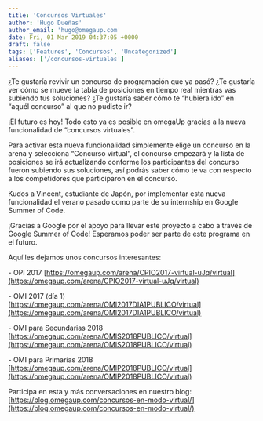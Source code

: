 ```yaml
---
title: 'Concursos Virtuales'
author: 'Hugo Dueñas'
author_email: 'hugo@omegaup.com'
date: Fri, 01 Mar 2019 04:37:05 +0000
draft: false
tags: ['Features', 'Concursos', 'Uncategorized']
aliases: ['/concursos-virtuales']
---
```


¿Te gustaría revivir un concurso de programación que ya pasó? ¿Te gustaría ver cómo se mueve la tabla de posiciones en tiempo real mientras vas subiendo tus soluciones? ¿Te gustaría saber cómo te “hubiera ido” en “aquél concurso” al que no pudiste ir?

¡El futuro es hoy! Todo esto ya es posible en omegaUp gracias a la nueva funcionalidad de “concursos virtuales”.

Para activar esta nueva funcionalidad simplemente elige un concurso en la arena y selecciona “Concurso virtual”, el concurso empezará y la lista de posiciones se irá actualizando conforme los participantes del concurso fueron subiendo sus soluciones, así podrás saber cómo te va con respecto a los competidores que participaron en el concurso.

Kudos a Vincent, estudiante de Japón, por implementar esta nueva funcionalidad el verano pasado como parte de su internship en Google Summer of Code.

¡Gracias a Google por el apoyo para llevar este proyecto a cabo a través de Google Summer of Code! Esperamos poder ser parte de este programa en el futuro.

Aquí les dejamos unos concursos interesantes:

\- OPI 2017 [https://omegaup.com/arena/CPIO2017-virtual-uJq/virtual](https://omegaup.com/arena/CPIO2017-virtual-uJq/virtual)

\- OMI 2017 (día 1) [https://omegaup.com/arena/OMI2017DIA1PUBLICO/virtual](https://omegaup.com/arena/OMI2017DIA1PUBLICO/virtual)

\- OMI para Secundarias 2018 [https://omegaup.com/arena/OMIS2018PUBLICO/virtual](https://omegaup.com/arena/OMIS2018PUBLICO/virtual)

\- OMI para Primarias 2018 [https://omegaup.com/arena/OMIP2018PUBLICO/virtual](https://omegaup.com/arena/OMIP2018PUBLICO/virtual)

Participa en esta y más conversaciones en nuestro blog: [https://blog.omegaup.com/concursos-en-modo-virtual/](https://blog.omegaup.com/concursos-en-modo-virtual/)